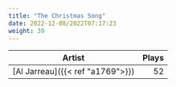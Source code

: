 ```yaml
---
title: "The Christmas Song"
date: 2022-12-08/2022T07:17:23
weight: 39
---
```




 Artist | Plays 
----- | -----:
[Al Jarreau]({{< ref "a1769">}}) | 52
